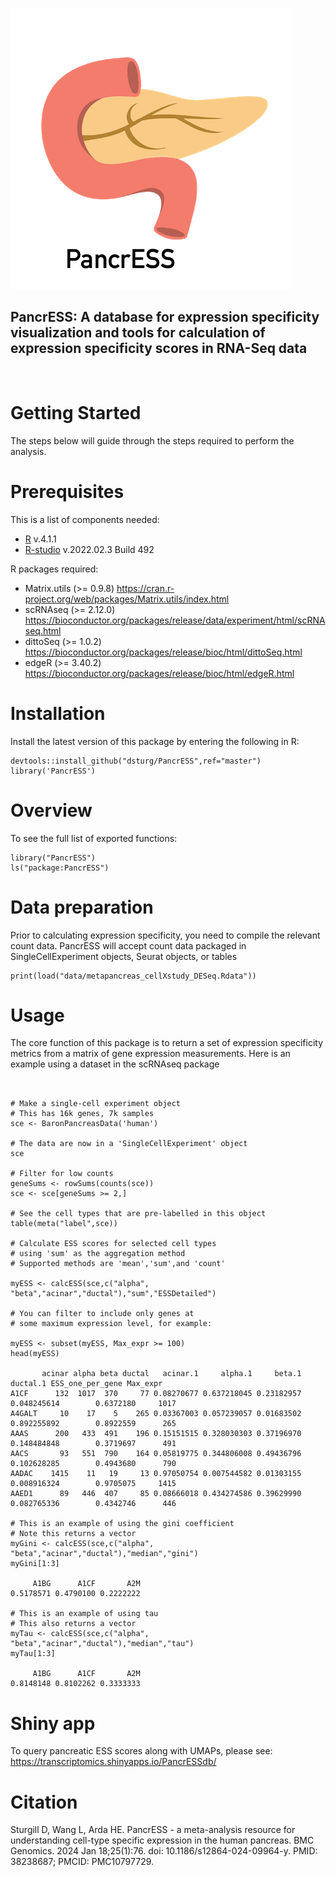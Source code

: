 
![PancrESS](img/PancrESS_logo.png?raw=true "PancrESS")
## PancrESS: A database for expression specificity visualization and tools for calculation of expression specificity scores in RNA-Seq data
<br>


<!-- GETTING STARTED -->
# Getting Started

The steps below will guide through the steps required to perform the analysis.

# Prerequisites

This is a list of components needed:
* [R](https://www.r-project.org/) v.4.1.1
* [R-studio](https://www.rstudio.com/) v.2022.02.3 Build 492

R packages required:
* Matrix.utils (>= 0.9.8)
https://cran.r-project.org/web/packages/Matrix.utils/index.html
* scRNAseq (>= 2.12.0)
https://bioconductor.org/packages/release/data/experiment/html/scRNAseq.html
* dittoSeq (>= 1.0.2)
https://bioconductor.org/packages/release/bioc/html/dittoSeq.html
* edgeR (>= 3.40.2)
https://bioconductor.org/packages/release/bioc/html/edgeR.html


# Installation

Install the latest version of this package by entering the following in R:

```{r}
devtools::install_github("dsturg/PancrESS",ref="master")
library('PancrESS')
```

# Overview

To see the full list of exported functions:

```{r}
library("PancrESS")
ls("package:PancrESS")
```

# Data preparation

Prior to calculating expression specificity, you need to compile the relevant count data. PancrESS will accept count data packaged in SingleCellExperiment objects, Seurat objects, or tables

```{r}
print(load("data/metapancreas_cellXstudy_DESeq.Rdata"))
```

# Usage

The core function of this package is to return a set of expression specificity metrics from a matrix of gene expression measurements.
Here is an example using a dataset in the scRNAseq package

```{r}


# Make a single-cell experiment object
# This has 16k genes, 7k samples
sce <- BaronPancreasData('human')

# The data are now in a 'SingleCellExperiment' object
sce

# Filter for low counts
geneSums <- rowSums(counts(sce))
sce <- sce[geneSums >= 2,]

# See the cell types that are pre-labelled in this object
table(meta("label",sce))

# Calculate ESS scores for selected cell types
# using 'sum' as the aggregation method
# Supported methods are 'mean','sum',and 'count'

myESS <- calcESS(sce,c("alpha", "beta","acinar","ductal"),"sum","ESSDetailed")

# You can filter to include only genes at
# some maximum expression level, for example:

myESS <- subset(myESS, Max_expr >= 100)
head(myESS)

       acinar alpha beta ductal   acinar.1     alpha.1     beta.1    ductal.1 ESS_one_per_gene Max_expr
A1CF      132  1017  370     77 0.08270677 0.637218045 0.23182957 0.048245614        0.6372180     1017
A4GALT     10    17    5    265 0.03367003 0.057239057 0.01683502 0.892255892        0.8922559      265
AAAS      200   433  491    196 0.15151515 0.328030303 0.37196970 0.148484848        0.3719697      491
AACS       93   551  790    164 0.05819775 0.344806008 0.49436796 0.102628285        0.4943680      790
AADAC    1415    11   19     13 0.97050754 0.007544582 0.01303155 0.008916324        0.9705075     1415
AAED1      89   446  407     85 0.08666018 0.434274586 0.39629990 0.082765336        0.4342746      446

# This is an example of using the gini coefficient
# Note this returns a vector
myGini <- calcESS(sce,c("alpha", "beta","acinar","ductal"),"median","gini")
myGini[1:3]

     A1BG      A1CF       A2M 
0.5178571 0.4790100 0.2222222 

# This is an example of using tau
# This also returns a vector
myTau <- calcESS(sce,c("alpha", "beta","acinar","ductal"),"median","tau")
myTau[1:3]

     A1BG      A1CF       A2M 
0.8148148 0.8102262 0.3333333 

```


# Shiny app

To query pancreatic ESS scores along with UMAPs, please see:
https://transcriptomics.shinyapps.io/PancrESSdb/

# Citation

Sturgill D, Wang L, Arda HE. PancrESS - a meta-analysis resource for understanding cell-type specific expression in the human pancreas. BMC Genomics. 2024 Jan 18;25(1):76. doi: 10.1186/s12864-024-09964-y. PMID: 38238687; PMCID: PMC10797729.

